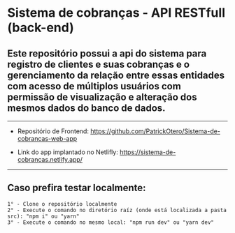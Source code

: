 # Sistema de cobranças - API RESTfull (back-end)

## Este repositório possui a api do sistema para registro de clientes e suas cobranças e o gerenciamento da relação entre essas entidades com acesso de múltiplos usuários com permissão de visualização e alteração dos mesmos dados do banco de dados.
---

- Repositório de Frontend: https://github.com/PatrickOtero/Sistema-de-cobrancas-web-app

- Link do app implantado no Netlifly: https://sistema-de-cobrancas.netlify.app/

---



 ## Caso prefira testar localmente:
    1° - Clone o repositório localmente
    2° - Execute o comando no diretório raíz (onde está localizada a pasta src): "npm i" ou "yarn"
    3° - Execute o comando no mesmo local: "npm run dev" ou "yarn dev"
